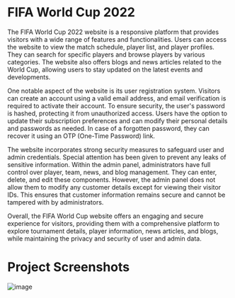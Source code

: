# FIFA World Cup 2022

The FIFA World Cup 2022 website is a responsive platform that provides visitors with a wide range of features and functionalities. Users can access the website to view the match schedule, player list, and player profiles. They can search for specific players and browse players by various categories. The website also offers blogs and news articles related to the World Cup, allowing users to stay updated on the latest events and developments.

One notable aspect of the website is its user registration system. Visitors can create an account using a valid email address, and email verification is required to activate their account. To ensure security, the user's password is hashed, protecting it from unauthorized access. Users have the option to update their subscription preferences and can modify their personal details and passwords as needed. In case of a forgotten password, they can recover it using an OTP (One-Time Password) link.

The website incorporates strong security measures to safeguard user and admin credentials. Special attention has been given to prevent any leaks of sensitive information. Within the admin panel, administrators have full control over player, team, news, and blog management. They can enter, delete, and edit these components. However, the admin panel does not allow them to modify any customer details except for viewing their visitor IDs. This ensures that customer information remains secure and cannot be tampered with by administrators.

Overall, the FIFA World Cup website offers an engaging and secure experience for visitors, providing them with a comprehensive platform to explore tournament details, player information, news articles, and blogs, while maintaining the privacy and security of user and admin data.


# Project Screenshots
![image](https://github.com/wahidrana2108/fifa_worldcup_2022/assets/108891888/793cfa4f-930d-47d7-a33a-6d6cf083568b)
